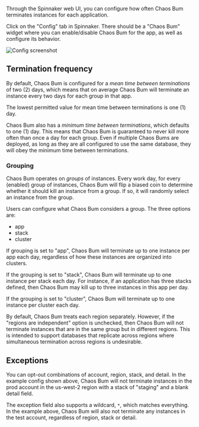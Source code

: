 Through the Spinnaker web UI, you can configure how often Chaos Bum
terminates instances for each application.

Click on the "Config" tab in Spinnaker. There should be a "Chaos Bum"
widget where you can enable/disable Chaos Bum for the app, as well as
configure its behavior.

![Config screenshot](config.png)

## Termination frequency

By default, Chaos Bum is configured for a *mean time between terminations* of
two (2) days, which means that on average Chaos Bum will terminate an
instance every two days for each group in that app.

The lowest permitted value for mean time between terminations is one (1) day.

Chaos Bum also has a *minimum time between terminations*, which defaults to
one (1) day. This means that Chaos Bum is guaranteed to never kill more often
than once a day for each group. Even if multiple Chaos Bums are deployed, as
long as they are all configured to use the same database, they will obey the
minimum time between terminations.

### Grouping

Chaos Bum operates on *groups* of instances. Every work day, for every
(enabled) group of instances, Chaos Bum will flip a biased coin to determine
whether it should kill an instance from a group. If so, it will randomly
select an instance from the group.

Users can configure what Chaos Bum considers a group.  The three options are:

* app
* stack
* cluster

If grouping is set to "app", Chaos Bum will terminate up to one instance per
app each day, regardless of how these instances are organized into clusters.

If the grouping is set to "stack", Chaos Bum will terminate up to one instance per
stack each day. For instance, if an application has three stacks defined, then
Chaos Bum may kill up to three instances in this app per day.

If the grouping is set to "cluster", Chaos Bum will terminate up to one
instance per cluster each day.

By default, Chaos Bum treats each region separately. However, if the "regions
are independent" option is unchecked, then Chaos Bum will not terminate
instances that are in the same group but in different regions. This is intended
to support databases that replicate across regions where simultaneous
termination across regions is undesirable.

## Exceptions

You can opt-out combinations of account, region, stack, and detail. In the
example config shown above, Chaos Bum will not terminate instances in the
prod account in the us-west-2 region with a stack of "staging" and a blank
detail field.

The exception field also supports a wildcard, `*`, which matches everything. In
the example above, Chaos Bum will also not terminate any instances in the
test account, regardless of region, stack or detail.
